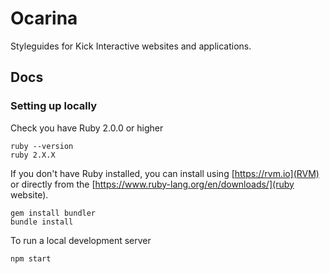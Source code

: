 # Ocarina

Styleguides for Kick Interactive websites and applications.


## Docs

### Setting up locally

Check you have Ruby 2.0.0 or higher

```
ruby --version
ruby 2.X.X
```
If you don't have Ruby installed, you can install using [https://rvm.io](RVM) or directly from the [https://www.ruby-lang.org/en/downloads/](ruby website).

```
gem install bundler
bundle install
```

To run a local development server 

```
npm start
```
